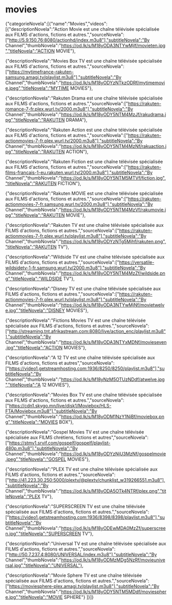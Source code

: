 # movies
{"categorieNovela":[{"name":"Movies","videos":[{"descriptionNovela":"Action Movie est une chaîne télévisée spécialisée aux FILMS d'actions, fictions et autres.","sourceNovela":["http://5.9.150.76:8080/actionhd/index.m3u8"],"subtitleNovela":"By Channel","thumbNovela":"https://od.lk/s/M18yODA3NTYwMjlf/movieten.jpg","titleNovela":"ACTION MOVIE"},

{"descriptionNovela":"Movies Box TV est une chaîne télévisée spécialisée aux FILMS d'actions, fictions et autres.","sourceNovela":["https://mytimefrance-rakuten-samsung.amagi.tv/playlist.m3u8"],"subtitleNovela":"By Channel","thumbNovela":"https://od.lk/s/M18yODYzNTkzODRf/mytimemovie.jpeg","titleNovela":"MYTIME MOVIES"},

{"descriptionNovela":"Rakuten Drama est une chaîne télévisée spécialisée aux FILMS d'actions, fictions et autres.","sourceNovela":["https://rakuten-romance-7-fr.plex.wurl.tv/2000.m3u8"],"subtitleNovela":"By Channel","thumbNovela":"https://od.lk/s/M18yODY5NTM4MzJf/rakudrama.jpg","titleNovela":"RAKUTEN DRAMA"},

{"descriptionNovela":"Rakuten Action est une chaîne télévisée spécialisée aux FILMS d'actions, fictions et autres.","sourceNovela":["https://rakuten-actionmovies-7-fr.plex.wurl.tv/2000.m3u8"],"subtitleNovela":"By Channel","thumbNovela":"https://od.lk/s/M18yODY5NTM4MzNf/rakuaction.jpg","titleNovela":"RAKUTEN ACTION"},

{"descriptionNovela":"Rakuten Fiction est une chaîne télévisée spécialisée aux FILMS d'actions, fictions et autres.","sourceNovela":["https://rakuten-films-francais-1-eu.rakuten.wurl.tv/2000.m3u8"],"subtitleNovela":"By Channel","thumbNovela":"https://od.lk/s/M18yODY5NTM5MTVf/fiction.jpg","titleNovela":"RAKUTEN FICTION"},

{"descriptionNovela":"Rakuten MOVIE est une chaîne télévisée spécialisée aux FILMS d'actions, fictions et autres.","sourceNovela":["https://rakuten-actionmovies-7-fr.samsung.wurl.tv/2000.m3u8"],"subtitleNovela":"By Channel","thumbNovela":"https://od.lk/s/M18yODY5NTM4MzVf/rakumovie.jpg","titleNovela":"RAKUTEN MOVIE"},

{"descriptionNovela":"Rakuten TV est une chaîne télévisée spécialisée aux FILMS d'actions, fictions et autres.","sourceNovela":["https://rakuten-actionmovies-7-fr.plex.wurl.tv/playlist.m3u8"],"subtitleNovela":"By Channel","thumbNovela":"https://od.lk/s/M18yODYzNTg5Mjhf/rakuten.png","titleNovela":"RAKUTEN TV"},

{"descriptionNovela":"Wildside TV est une chaîne télévisée spécialisée aux FILMS d'actions, fictions et autres.","sourceNovela":["https://versatile-wildsidetv-1-fr.samsung.wurl.tv/2000.m3u8"],"subtitleNovela":"By Channel","thumbNovela":"https://od.lk/s/M18yODY5NTM4MzZf/wildside.png","titleNovela":"WILDSIDE TV"},

{"descriptionNovela":"Disney TV est une chaîne télévisée spécialisée aux FILMS d'actions, fictions et autres.","sourceNovela":["https://rakuten-actionmovies-7-fr.plex.wurl.tv/playlist.m3u8"],"subtitleNovela":"By Channel","thumbNovela":"https://od.lk/s/M18yODA3NTYwMjNf/movietwelve.jpg","titleNovela":"DISNEY MOVIES"},

{"descriptionNovela":"Fictions Movies TV est une chaîne télévisée spécialisée aux FILMS d'actions, fictions et autres.","sourceNovela":["http://streaming.tnt.afrikastream.com:8080/live/action_enc/playlist.m3u8"],"subtitleNovela":"By Channel","thumbNovela":"https://od.lk/s/M18yODA3NTYxMDNf/movieseven.jpg","titleNovela":"ACTION MOVIES"},

{"descriptionNovela":"A 12 TV est une chaîne télévisée spécialisée aux FILMS d'actions, fictions et autres","sourceNovela":["https://video1.getstreamhosting.com:1936/8250/8250/playlist.m3u8"],"subtitleNovela":"By Channel","thumbNovela":"https://od.lk/s/M18yNzM5OTUzNDdf/atwelve.jpg","titleNovela":"A 12 MOVIES"},

{"descriptionNovela":"Movies Box TV est une chaîne télévisée spécialisée aux FILMS d'actions, fictions et autres.","sourceNovela":["https://cdn1.skygo.mn/live/disk1/Moviebox/HLS-FTA/Moviebox.m3u8"],"subtitleNovela":"By Channel","thumbNovela":"https://od.lk/s/M18yODM1NzY1NjBf/moviebox.png","titleNovela":"MOVIES BOX"},

{"descriptionNovela":"Gospel Movies TV est une chaîne télévisée spécialisée aux FILMS chrétiens, fictions et autres","sourceNovela":["https://stmv1.srvif.com/gospelf/gospelf/playlist-480p.m3u8"],"subtitleNovela":"By Channel","thumbNovela":"https://od.lk/s/M18yODYzNjU3MzNf/gospelmovie.jpeg","titleNovela":"GOSPEL MOVIES"},

{"descriptionNovela":"PLEX TV est une chaîne télévisée spécialisée aux FILMS d'actions, fictions et autres.","sourceNovela":["http://41.223.30.250:5000/plextv/@plextv/chunklist_w319266551.m3u8"],"subtitleNovela":"By Channel","thumbNovela":"https://od.lk/s/M18yODA5OTk4NTRf/plex.png","titleNovela":"PLEX TV"},

{"descriptionNovela":"SUPERSCREEN TV est une chaîne télévisée spécialisée aux FILMS d'actions, fictions et autres.","sourceNovela":["https://video1.getstreamhosting.com:1936/8398/8398/playlist.m3u8"],"subtitleNovela":"By Channel","thumbNovela":"https://od.lk/s/M18yODEwMDA0MzZf/superscreen.jpg","titleNovela":"SUPERSCREEN TV"},

{"descriptionNovela":"Universal TV est une chaîne télévisée spécialisée aux FILMS d'actions, fictions et autres.","sourceNovela":["http://50.7.237.4:8080/UNIVERSAL/index.m3u8"],"subtitleNovela":"By Channel","thumbNovela":"https://od.lk/s/M18yODMzMDg5NzRf/movieuniversal.jpg","titleNovela":"UNIVERSAL"},

{"descriptionNovela":"Movie Sphere TV est une chaîne télévisée spécialisée aux FILMS d'actions, fictions et autres.","sourceNovela":["https://moviesphere-plex.amagi.tv/playlist.m3u8"],"subtitleNovela":"By Channel","thumbNovela":"https://od.lk/s/M18yODY5NTM5MDdf/moviesphere.jpg","titleNovela":"MOVIE SPHERE"}
]}]}
